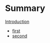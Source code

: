 # Summary

[Introduction](./introduction.md)

- [first](./chapter_1/first.md)
- [second](./chapter_2/second.md)
